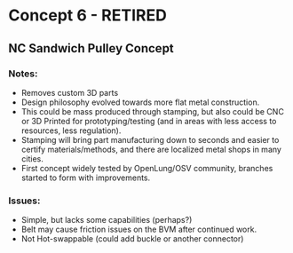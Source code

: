 # Concept 6 - RETIRED
## NC Sandwich Pulley Concept

### Notes:
- Removes custom 3D parts
- Design philosophy evolved towards more flat metal construction.
- This could be mass produced through stamping, but also could be CNC or 3D Printed for prototyping/testing (and in areas with less access to resources, less regulation).
- Stamping will bring part manufacturing down to seconds and easier to certify materials/methods, and there are localized metal shops in many cities.
- First concept widely tested by OpenLung/OSV community, branches started to form with improvements.

### Issues:
- Simple, but lacks some capabilities (perhaps?)
- Belt may cause friction issues on the BVM after continued work.
- Not Hot-swappable (could add buckle or another connector)
